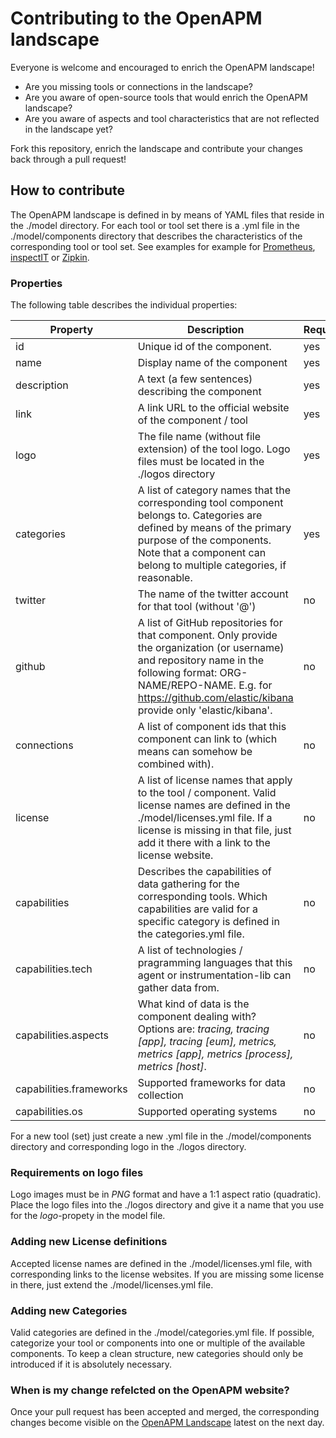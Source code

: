 # Contributing to the OpenAPM landscape
Everyone is welcome and encouraged to enrich the OpenAPM landscape!
* Are you missing tools or connections in the landscape?
* Are you aware of open-source tools that would enrich the OpenAPM landscape?
* Are you aware of aspects and tool characteristics that are not reflected in the landscape yet?

Fork this repository, enrich the landscape and contribute your changes back through a pull request!


## How to contribute
The OpenAPM landscape is defined in by means of YAML files that reside in the ./model directory.
For each tool or tool set there is a .yml file in the ./model/components directory that describes the characteristics of the corresponding tool or tool set.
See examples for example for [Prometheus](https://github.com/openapm/landscape-model/blob/master/model/components/prometheus.yml), [inspectIT](https://github.com/openapm/landscape-model/blob/master/model/components/inspectit.yml) or [Zipkin](https://github.com/openapm/landscape-model/blob/master/model/components/zipkin.yml).

### Properties
The following table describes the individual properties:

| Property | Description | Required |
| --- |---| ---|
| id | Unique id of the component. | yes |
| name | Display name of the component | yes |
| description | A text (a few sentences) describing the component | yes |
| link | A link URL to the official website of the component / tool | yes |
| logo | The file name (without file extension) of the tool logo. Logo files must be located in the ./logos directory | yes |
| categories | A list of category names that the corresponding tool component belongs to. Categories are defined by means of the primary purpose of the components. Note that a component can belong to multiple categories, if reasonable. | yes |
| twitter | The name of the twitter account for that tool (without '@') | no |
| github | A list of GitHub repositories for that component. Only provide the organization (or username) and repository name in the following format: ORG-NAME/REPO-NAME. E.g. for https://github.com/elastic/kibana provide only 'elastic/kibana'. | no |
| connections | A list of component ids that this component can link to (which means can somehow be combined with). | no |
| license | A list of license names that apply to the tool / component. Valid license names are defined in the ./model/licenses.yml file. If a license is missing in that file, just add it there with a link to the license website. | no |
| capabilities | Describes the capabilities of data gathering for the corresponding tools. Which capabilities are valid for a specific category is defined in the categories.yml file.| no |
| capabilities.tech | A list of technologies / pragramming languages that this agent or instrumentation-lib can gather data from. | no |
| capabilities.aspects | What kind of data is the component dealing with? Options are: *tracing, tracing [app], tracing [eum], metrics, metrics [app], metrics [process], metrics [host]*. | no |
| capabilities.frameworks | Supported frameworks for data collection | no |
| capabilities.os | Supported operating systems | no |

For a new tool (set) just create a new .yml file in the ./model/components directory and corresponding logo in the ./logos directory.

### Requirements on logo files
Logo images must be in *PNG* format and have a 1:1 aspect ratio (quadratic). Place the logo files into the ./logos directory and give it a name that you use for the *logo*-propety in the model file.

### Adding new License definitions
Accepted license names are defined in the ./model/licenses.yml file, with corresponding links to the license websites. If you are missing some license in there, just extend the ./model/licenses.yml file.

### Adding new Categories
Valid categories are defined in the ./model/categories.yml file. If possible, categorize your tool or components into one or multiple of the available components. To keep a clean structure, new categories should only be introduced if it is absolutely necessary.

### When is my change refelcted on the OpenAPM website?
Once your pull request has been accepted and merged, the corresponding changes become visible on the [OpenAPM Landscape](https://openapm.io/landscape) latest on the next day.
